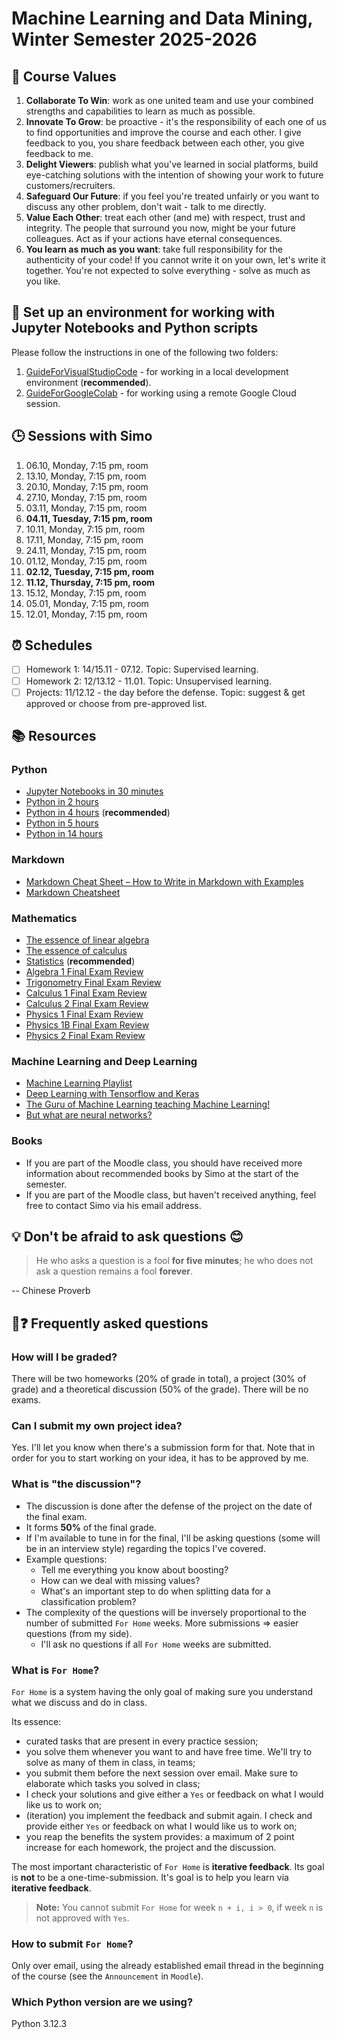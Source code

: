 # Machine Learning and Data Mining, Winter Semester 2025-2026

## 🧭 Course Values

1. **Collaborate To Win**: work as one united team and use your combined strengths and capabilities to learn as much as possible.
2. **Innovate To Grow**: be proactive - it's the responsibility of each one of us to find opportunities and improve the course and each other. I give feedback to you, you share feedback between each other, you give feedback to me.
3. **Delight Viewers**: publish what you've learned in social platforms, build eye-catching solutions with the intention of showing your work to future customers/recruiters.
4. **Safeguard Our Future**: if you feel you're treated unfairly or you want to discuss any other problem, don't wait - talk to me directly.
5. **Value Each Other**: treat each other (and me) with respect, trust and integrity. The people that surround you now, might be your future colleagues. Act as if your actions have eternal consequences.
6. **You learn as much as you want**: take full responsibility for the authenticity of your code! If you cannot write it on your own, let's write it together. You're not expected to solve everything - solve as much as you like.

## 📘 Set up an environment for working with Jupyter Notebooks and Python scripts

Please follow the instructions in one of the following two folders:

1. [GuideForVisualStudioCode](./GuideForVisualStudioCode/) - for working in a local development environment (**recommended**).
2. [GuideForGoogleColab](./GuideForGoogleColab/) - for working using a remote Google Cloud session.

## 🕒 Sessions with Simo

1. 06.10, Monday, 7:15 pm, room
2. 13.10, Monday, 7:15 pm, room
3. 20.10, Monday, 7:15 pm, room
4. 27.10, Monday, 7:15 pm, room
5. 03.11, Monday, 7:15 pm, room
6. **04.11, Tuesday, 7:15 pm, room**
7. 10.11, Monday, 7:15 pm, room
8. 17.11, Monday, 7:15 pm, room
9. 24.11, Monday, 7:15 pm, room
10. 01.12, Monday, 7:15 pm, room
11. **02.12, Tuesday, 7:15 pm, room**
12. **11.12, Thursday, 7:15 pm, room**
13. 15.12, Monday, 7:15 pm, room
14. 05.01, Monday, 7:15 pm, room
15. 12.01, Monday, 7:15 pm, room

## ⏰ Schedules

- [ ] Homework 1: 14/15.11 - 07.12. Topic: Supervised learning.
- [ ] Homework 2: 12/13.12 - 11.01. Topic: Unsupervised learning.
- [ ] Projects: 11/12.12 - the day before the defense. Topic: suggest & get approved or choose from pre-approved list.

## 📚 Resources

### Python

- [Jupyter Notebooks in 30 minutes](https://www.youtube.com/watch?v=5pf0_bpNbkw)
- [Python in 2 hours](https://www.youtube.com/watch?v=mJEpimi_tFo)
- [Python in 4 hours](https://youtu.be/eWRfhZUzrAc) (**recommended**)
- [Python in 5 hours](https://www.youtube.com/watch?v=t8pPdKYpowI)
- [Python in 14 hours](https://www.youtube.com/watch?v=8DvywoWv6fI)

### Markdown

- [Markdown Cheat Sheet – How to Write in Markdown with Examples](https://www.freecodecamp.org/news/markdown-cheat-sheet/)
- [Markdown Cheatsheet](https://github.com/adam-p/markdown-here/wiki/Markdown-Cheatsheet)

### Mathematics

- [The essence of linear algebra](https://www.youtube.com/playlist?list=PLZHQObOWTQDPD3MizzM2xVFitgF8hE_ab)
- [The essence of calculus](https://www.youtube.com/playlist?list=PLZHQObOWTQDMsr9K-rj53DwVRMYO3t5Yr)
- [Statistics](https://www.youtube.com/playlist?list=PL8dPuuaLjXtNM_Y-bUAhblSAdWRnmBUcr) (**recommended**)
- [Algebra 1 Final Exam Review](https://www.youtube.com/watch?v=U0Y8nSmEpNM​)
- [Trigonometry Final Exam Review](https://www.youtube.com/watch?v=OAsbx4TEnL0​)
- [Calculus 1 Final Exam Review](https://www.youtube.com/watch?v=WmBzmHru78w​)
- [Calculus 2 Final Exam Review](https://www.youtube.com/watch?v=3RwUIP9pMSo​)
- [Physics 1 Final Exam Review](https://www.youtube.com/watch?v=CwkhvFlNFp0​)
- [Physics 1B Final Exam Review](https://www.youtube.com/watch?v=mpmni1vZiAM​)
- [Physics 2 Final Exam Review](https://www.youtube.com/watch?v=oH_V1WipnmE​)

### Machine Learning and Deep Learning

- [Machine Learning Playlist](https://www.youtube.com/watch?v=gmvvaobm7eQ&list=PLeo1K3hjS3uvCeTYTeyfe0-rN5r8zn9rw)
- [Deep Learning with Tensorflow and Keras](https://www.youtube.com/watch?v=Mubj_fqiAv8&list=PLeo1K3hjS3uu7CxAacxVndI4bE_o3BDtO)
- [The Guru of Machine Learning teaching Machine Learning!](https://www.youtube.com/watch?v=jGwO_UgTS7I&list=PLoROMvodv4rMiGQp3WXShtMGgzqpfVfbU)
- [But what are neural networks?](https://www.youtube.com/playlist?list=PLZHQObOWTQDNU6R1_67000Dx_ZCJB-3pi)
  
### Books

- If you are part of the Moodle class, you should have received more information about recommended books by Simo at the start of the semester.
- If you are part of the Moodle class, but haven't received anything, feel free to contact Simo via his email address.

## 💡 Don't be afraid to ask questions 😊

> He who asks a question is a fool **for five minutes**; he who does not ask a question remains a fool **forever**.

-- Chinese Proverb

## 💬❓ Frequently asked questions

### How will I be graded?

There will be two homeworks ($20\%$ of grade in total), a project ($30\%$ of grade) and a theoretical discussion ($50\%$ of the grade). There will be no exams.

### Can I submit my own project idea?

Yes. I'll let you know when there's a submission form for that. Note that in order for you to start working on your idea, it has to be approved by me.

### What is "the discussion"?

- The discussion is done after the defense of the project on the date of the final exam.
- It forms **50%** of the final grade.
- If I'm available to tune in for the final, I'll be asking questions (some will be in an interview style) regarding the topics I've covered.
- Example questions:
  - Tell me everything you know about boosting?
  - How can we deal with missing values?
  - What's an important step to do when splitting data for a classification problem?
- The complexity of the questions will be inversely proportional to the number of submitted `For Home` weeks. More submissions => easier questions (from my side).
  - I'll ask no questions if all `For Home` weeks are submitted.

### What is `For Home`?

`For Home` is a system having the only goal of making sure you understand what we discuss and do in class.

Its essence:

- curated tasks that are present in every practice session;
- you solve them whenever you want to and have free time. We'll try to solve as many of them in class, in teams;
- you submit them before the next session over email. Make sure to elaborate which tasks you solved in class;
- I check your solutions and give either a `Yes` or feedback on what I would like us to work on;
- (iteration) you implement the feedback and submit again. I check and provide either `Yes` or feedback on what I would like us to work on;
- you reap the benefits the system provides: a maximum of $2$ point increase for each homework, the project and the discussion.

The most important characteristic of `For Home` is **iterative feedback**. Its goal is **not** to be a one-time-submission. It's goal is to help you learn via **iterative feedback**.

> **Note:** You cannot submit `For Home` for week `n + i, i > 0`, if week `n` is not approved with `Yes`.

### How to submit `For Home`?

Only over email, using the already established email thread in the beginning of the course (see the `Announcement` in `Moodle`).

### Which Python version are we using?

Python 3.12.3
